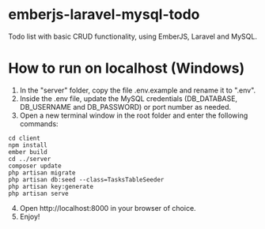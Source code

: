# emberjs-laravel-mysql-todo
Todo list with basic CRUD functionality, using EmberJS, Laravel and MySQL.

# How to run on localhost (Windows)
 1. In the "server" folder, copy the file .env.example and rename it to ".env".
 2. Inside the .env file, update the MySQL credentials (DB_DATABASE, DB_USERNAME and DB_PASSWORD) or port number as needed.
 3. Open a new terminal window in the root folder and enter the following commands:
 ```
 cd client 
 npm install
 ember build
 cd ../server
 composer update
 php artisan migrate
 php artisan db:seed --class=TasksTableSeeder
 php artisan key:generate
 php artisan serve
 ```
 4. Open http://localhost:8000 in your browser of choice.
 5. Enjoy!
